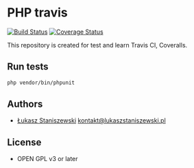 # PHP travis

[![Build Status](https://travis-ci.org/ferdyrurka/php-travis.svg?branch=master)](https://travis-ci.org/ferdyrurka/php-travis)
[![Coverage Status](https://coveralls.io/repos/github/ferdyrurka/php-travis/badge.svg)](https://coveralls.io/github/ferdyrurka/php-travis)

This repository is created for test and learn Travis CI, Coveralls.

## Run tests

```bash
php vendor/bin/phpunit
```

## Authors

* [Łukasz Staniszewski](http://lukaszstaniszewski.pl) <kontakt@lukaszstaniszewski.pl>

## License

* OPEN GPL v3 or later